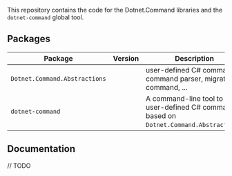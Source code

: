 This repository contains the code for the Dotnet.Command libraries and the `dotnet-command` global tool.

## Packages

| Package                       | Version | Description                                                                                 |
| ----------------------------- | ------- | ------------------------------------------------------------------------------------------- |
| `Dotnet.Command.Abstractions` |         | user-defined C# command, command parser, migration command, ...                             |
| `dotnet-command`              |         | A command-line tool to call user-defined C# command based on `Dotnet.Command.Abstractions`. |

## Documentation

// TODO
